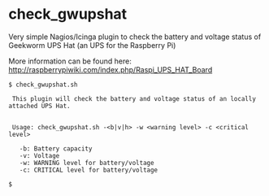 check_gwupshat
==========

Very simple Nagios/Icinga plugin to check the battery and voltage status of Geekworm UPS Hat (an UPS for the Raspberry Pi)

More information can be found here: http://raspberrypiwiki.com/index.php/Raspi_UPS_HAT_Board

```
$ check_gwupshat.sh 

 This plugin will check the battery and voltage status of an locally attached UPS Hat.


 Usage: check_gwupshat.sh -<b|v|h> -w <warning level> -c <critical level>

   -b: Battery capacity
   -v: Voltage
   -w: WARNING level for battery/voltage
   -c: CRITICAL level for battery/voltage

$
```
